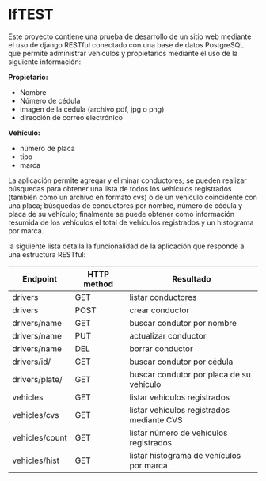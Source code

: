 lfTEST
======

Este proyecto contiene una prueba de desarrollo de un sitio web mediante el uso de django RESTful conectado con una base de datos PostgreSQL que permite administrar vehículos y propietarios mediante el uso de la siguiente información:

**Propietario:**

* Nombre
* Número de cédula
* imagen de la cédula (archivo pdf, jpg o png)
* dirección de correo electrónico

**Vehículo:**

* número de placa
* tipo
* marca

La aplicación permite agregar y eliminar conductores; se pueden realizar búsquedas para obtener una lista de todos los vehículos registrados (también como un archivo en formato cvs) o de un vehículo coincidente con una placa; búsquedas de conductores por nombre, número de cédula y placa de su vehículo; finalmente se puede obtener como información resumida de los vehículos el total de vehículos registrados y un histograma por marca.

la siguiente lista detalla la funcionalidad de la aplicación que responde a una estructura RESTful:

|**Endpoint**  |**HTTP method**|**Resultado** |
|--------------|---------------|--------------|
|drivers       |GET            |listar conductores|
|drivers       |POST           |crear conductor|
|drivers/name  |GET            |buscar condutor por nombre|
|drivers/name  |PUT            |actualizar conductor|
|drivers/name  |DEL            |borrar conductor|
|drivers/id/   |GET            |buscar condutor por cédula|
|drivers/plate/|GET            |buscar condutor por placa de su vehículo|
|vehicles      |GET            |listar vehículos registrados|
|vehicles/cvs  |GET            |listar vehículos registrados mediante CVS|
|vehicles/count|GET            |listar número de vehículos registrados|
|vehicles/hist |GET            |listar histograma de vehículos por marca|
